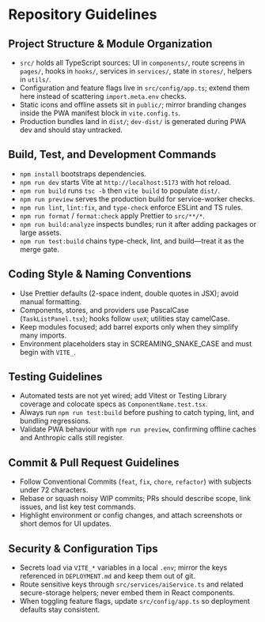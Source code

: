 # Repository Guidelines

## Project Structure & Module Organization
- `src/` holds all TypeScript sources: UI in `components/`, route screens in `pages/`, hooks in `hooks/`, services in `services/`, state in `stores/`, helpers in `utils/`.
- Configuration and feature flags live in `src/config/app.ts`; extend them here instead of scattering `import.meta.env` checks.
- Static icons and offline assets sit in `public/`; mirror branding changes inside the PWA manifest block in `vite.config.ts`.
- Production bundles land in `dist/`; `dev-dist/` is generated during PWA dev and should stay untracked.

## Build, Test, and Development Commands
- `npm install` bootstraps dependencies.
- `npm run dev` starts Vite at `http://localhost:5173` with hot reload.
- `npm run build` runs `tsc -b` then `vite build` to populate `dist/`.
- `npm run preview` serves the production build for service-worker checks.
- `npm run lint`, `lint:fix`, and `type-check` enforce ESLint and TS rules.
- `npm run format` / `format:check` apply Prettier to `src/**/*`.
- `npm run build:analyze` inspects bundles; run it after adding packages or large assets.
- `npm run test:build` chains type-check, lint, and build—treat it as the merge gate.

## Coding Style & Naming Conventions
- Use Prettier defaults (2-space indent, double quotes in JSX); avoid manual formatting.
- Components, stores, and providers use PascalCase (`TaskListPanel.tsx`); hooks follow `useX`; utilities stay camelCase.
- Keep modules focused; add barrel exports only when they simplify many imports.
- Environment placeholders stay in SCREAMING_SNAKE_CASE and must begin with `VITE_`.

## Testing Guidelines
- Automated tests are not yet wired; add Vitest or Testing Library coverage and colocate specs as `ComponentName.test.tsx`.
- Always run `npm run test:build` before pushing to catch typing, lint, and bundling regressions.
- Validate PWA behaviour with `npm run preview`, confirming offline caches and Anthropic calls still register.

## Commit & Pull Request Guidelines
- Follow Conventional Commits (`feat`, `fix`, `chore`, `refactor`) with subjects under 72 characters.
- Rebase or squash noisy WIP commits; PRs should describe scope, link issues, and list key test commands.
- Highlight environment or config changes, and attach screenshots or short demos for UI updates.

## Security & Configuration Tips
- Secrets load via `VITE_*` variables in a local `.env`; mirror the keys referenced in `DEPLOYMENT.md` and keep them out of git.
- Route sensitive keys through `src/services/aiService.ts` and related secure-storage helpers; never embed them in React components.
- When toggling feature flags, update `src/config/app.ts` so deployment defaults stay consistent.
